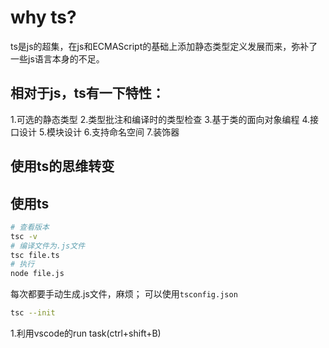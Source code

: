 # why ts?
ts是js的超集，在js和ECMAScript的基础上添加静态类型定义发展而来，弥补了一些js语言本身的不足。

## 相对于js，ts有一下特性：
1.可选的静态类型
2.类型批注和编译时的类型检查
3.基于类的面向对象编程
4.接口设计
5.模块设计
6.支持命名空间
7.装饰器

## 使用ts的思维转变

## 使用ts
```bash
# 查看版本
tsc -v
# 编译文件为.js文件
tsc file.ts
# 执行
node file.js
```

每次都要手动生成.js文件，麻烦；
可以使用`tsconfig.json`
```bash
tsc --init
```
1.利用vscode的run task(ctrl+shift+B)